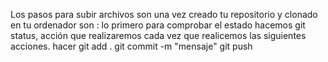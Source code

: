 Los pasos para subir archivos son una vez creado tu repositorio y clonado en tu ordenador son :
lo primero para comprobar el estado hacemos git status, acción que realizaremos cada vez que realicemos las siguientes acciones.
hacer git add .
git commit -m "mensaje"
git push
